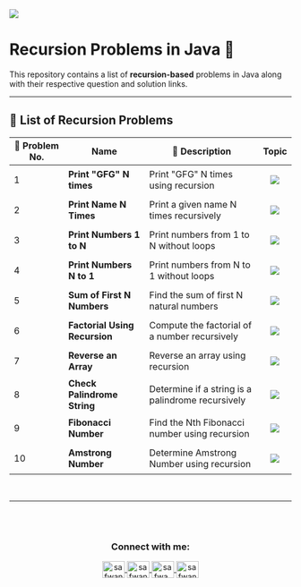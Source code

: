 <img src="https://media2.dev.to/dynamic/image/width=1000,height=420,fit=cover,gravity=auto,format=auto/https%3A%2F%2Fdev-to-uploads.s3.amazonaws.com%2Fuploads%2Farticles%2F6gsw2jl53ye6aabdndqg.png">

# Recursion Problems in Java 🚀

This repository contains a list of **recursion-based** problems in Java along with their respective question and solution links.

---

## 📖 List of Recursion Problems

| 🔢 Problem No. | Name                     | 📖 Description                                  | Topic |
|---------------|--------------------------|----------------------------------------------|---------|
| 1             | **Print "GFG" N times**   | Print "GFG" N times using recursion          | <p align="center"><img src="https://img.shields.io/badge/Recursion-%23FF5733.svg?style=flat" /></p> |
| 2             | **Print Name N Times**    | Print a given name N times recursively       | <p align="center"><img src="https://img.shields.io/badge/Recursion-%23FFC300.svg?style=flat" /></p> |
| 3             | **Print Numbers 1 to N**  | Print numbers from 1 to N without loops      | <p align="center"><img src="https://img.shields.io/badge/Recursion-%23DAF7A6.svg?style=flat" /></p> |
| 4             | **Print Numbers N to 1**  | Print numbers from N to 1 without loops      | <p align="center"><img src="https://img.shields.io/badge/Recursion-%23900C3F.svg?style=flat" /></p> |
| 5             | **Sum of First N Numbers**| Find the sum of first N natural numbers      | <p align="center"><img src="https://img.shields.io/badge/Recursion-%236C757D.svg?style=flat" /></p> |
| 6             | **Factorial Using Recursion** | Compute the factorial of a number recursively | <p align="center"><img src="https://img.shields.io/badge/Recursion-%23C70039.svg?style=flat" /></p> |
| 7             | **Reverse an Array**      | Reverse an array using recursion             | <p align="center"><img src="https://img.shields.io/badge/Recursion-%238C92AC.svg?style=flat" /></p> |
| 8             | **Check Palindrome String** | Determine if a string is a palindrome recursively | <p align="center"><img src="https://img.shields.io/badge/Recursion-%23FFBD69.svg?style=flat" /></p> |
| 9             | **Fibonacci Number**      | Find the Nth Fibonacci number using recursion | <p align="center"><img src="https://img.shields.io/badge/Recursion-%234285F4.svg?style=flat" /></p> |
| 10             | **Amstrong Number**   | Determine Amstrong Number using recursion          | <p align="center"><img src="https://img.shields.io/badge/Recursion-%23FF5733.svg?style=flat" /></p> |
<br>
<hr/>


<br><br>

<h3 align="center">Connect with me:</h3>
<p align="center">
       <a href="mailto:safwannasir49@gmail.com" target="blank">
        <img align="center" src="https://www.svgrepo.com/show/484206/mail.svg" alt="safwannasir49@gmail.com" height="30" width="40" />
    </a>
    <a href="https://twitter.com/SafwanNasir49" target="blank">
        <img align="center" src="https://raw.githubusercontent.com/rahuldkjain/github-profile-readme-generator/master/src/images/icons/Social/twitter.svg" alt="safwannasir" height="30" width="40" />
    </a>
    <a href="https://linkedin.com/in/safwan-nasir-955745219" target="blank">
        <img align="center" src="https://raw.githubusercontent.com/rahuldkjain/github-profile-readme-generator/master/src/images/icons/Social/linked-in-alt.svg" alt="safwa_nasir" height="30" width="40" />
    </a>
    <a href="https://github.com/safwannasir49" target="blank">
        <img align="center" src="https://raw.githubusercontent.com/rahuldkjain/github-profile-readme-generator/master/src/images/icons/Social/github.svg" alt="safwannasir49" height="30" width="40" />
    </a>
</p>

